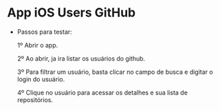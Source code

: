 # App iOS Users GitHub

- Passos para testar:
  
  1º Abrir o app.
  
  2º Ao abrir, ja ira listar os usuários do github.
  
  3º Para filtrar um usuário, basta clicar no campo de busca e digitar o login do usuário.
  
  4º Clique no usuário para acessar os detalhes e sua lista de repositórios.
  
